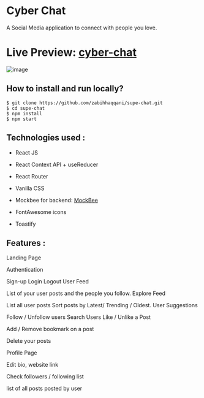 # Cyber Chat

A Social Media application to connect with people you love. 

# Live Preview: [cyber-chat](https://cyber-chat-media.netlify.app/)

![image](https://github.com/zabihhaqqani/cyber-chat/assets/53895282/07b95167-393a-469d-a664-1b272fc4cdcc)

## How to install and run locally?

```
$ git clone https://github.com/zabihhaqqani/supe-chat.git
$ cd supe-chat
$ npm install
$ npm start
```

## **Technologies used :**

- React JS
- React Context API + useReducer
- React Router 
- Vanilla CSS
- Mockbee for backend: [MockBee](https://mockbee.netlify.app/docs/api/apps/social-media/)

- FontAwesome icons
- Toastify

## **Features :**

Landing Page

Authentication

Sign-up
Login
Logout
User Feed

List of your user posts and the people you follow.
Explore Feed

List all user posts
Sort posts by Latest/ Trending / Oldest.
User Suggestions

Follow / Unfollow users
Search Users
Like / Unlike a Post

Add / Remove bookmark on a post

Delete your posts

Profile Page

Edit bio, website link

Check followers / following list

list of all posts posted by user
 
 

